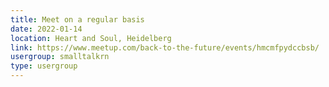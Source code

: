 ```yaml
---
title: Meet on a regular basis
date: 2022-01-14
location: Heart and Soul, Heidelberg
link: https://www.meetup.com/back-to-the-future/events/hmcmfpydccbsb/
usergroup: smalltalkrn
type: usergroup
---
```

